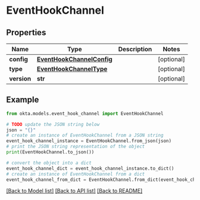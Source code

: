 # EventHookChannel


## Properties

Name | Type | Description | Notes
------------ | ------------- | ------------- | -------------
**config** | [**EventHookChannelConfig**](EventHookChannelConfig.md) |  | [optional] 
**type** | [**EventHookChannelType**](EventHookChannelType.md) |  | [optional] 
**version** | **str** |  | [optional] 

## Example

```python
from okta.models.event_hook_channel import EventHookChannel

# TODO update the JSON string below
json = "{}"
# create an instance of EventHookChannel from a JSON string
event_hook_channel_instance = EventHookChannel.from_json(json)
# print the JSON string representation of the object
print(EventHookChannel.to_json())

# convert the object into a dict
event_hook_channel_dict = event_hook_channel_instance.to_dict()
# create an instance of EventHookChannel from a dict
event_hook_channel_from_dict = EventHookChannel.from_dict(event_hook_channel_dict)
```
[[Back to Model list]](../README.md#documentation-for-models) [[Back to API list]](../README.md#documentation-for-api-endpoints) [[Back to README]](../README.md)


